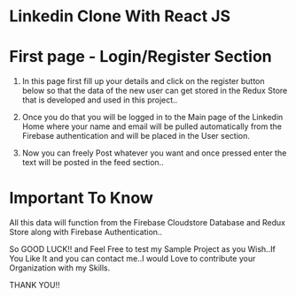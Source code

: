 # Linkedin Clone With React JS

# First page - Login/Register Section

1. In this page first fill up your details and click on the register button below so that the data of the new user can get stored in the Redux Store that is developed and used in this project..

2. Once you do that you will be logged in to the Main page of the Linkedin Home where your name and email will be pulled automatically from the Firebase authentication and will be placed in the User section.

3. Now you can freely Post whatever you want and once pressed enter the text will be posted in the feed section..

# Important To Know

All this data will function from the Firebase Cloudstore Database and Redux Store along with Firebase Authentication..

So GOOD LUCK!! and Feel Free to test my Sample Project as you Wish..If You Like It and you can contact me..I would Love to contribute your Organization with my Skills.

THANK YOU!!
